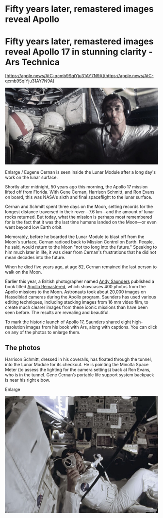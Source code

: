 # Fifty years later, remastered images reveal Apollo

# Fifty years later, remastered images reveal Apollo 17 in stunning clarity - Ars Technica

[https://apple.news/AtC-qcmb9SqiYju31AY7N9A](https://apple.news/AtC-qcmb9SqiYju31AY7N9A)

![AS17-134-20524Pan_Credit-NASA_JSC_ASU_Andy-Saunders-1-800x400.jpeg](Fifty%20years%20later,%20remastered%20images%20reveal%20Apollo.assets/AS17-134-20524Pan_Credit-NASA_JSC_ASU_Andy-Saunders-1-800x400.jpeg)

Enlarge / Eugene Cernan is seen inside the Lunar Module after a long day's work on the lunar surface.

Shortly after midnight, 50 years ago this morning, the Apollo 17 mission lifted off from Florida. With Gene Cernan, Harrison Schmitt, and Ron Evans on board, this was NASA's sixth and final spaceflight to the lunar surface.

Cernan and Schmitt spent three days on the Moon, setting records for the longest distance traversed in their rover—7.6 km—and the amount of lunar rocks returned. But today, what the mission is perhaps most remembered for is the fact that it was the last time humans landed on the Moon—or even went beyond low Earth orbit.

Memorably, before he boarded the Lunar Module to blast off from the Moon's surface, Cernan radioed back to Mission Control on Earth. People, he said, would return to the Moon "not too long into the future." Speaking to him much later in life, it was clear from Cernan's frustrations that he did not mean decades into the future.

When he died five years ago, at age 82, Cernan remained the last person to walk on the Moon.

Earlier this year, a British photographer named [Andy Saunders](https://twitter.com/AndySaunders_1) published a book titled [Apollo Remastered](https://www.blackdogandleventhal.com/titles/andy-saunders/apollo-remastered/9780762480241/), which showcases 400 photos from the Apollo missions to the Moon. Astronauts took about 20,000 images on Hasselblad cameras during the Apollo program. Saunders has used various editing techniques, including stacking images from 16 mm video film, to create much clearer images from these iconic missions than have been seen before. The results are revealing and beautiful.

To mark the historic launch of Apollo 17, Saunders shared eight high-resolution images from his book with Ars, along with captions. You can click on any of the photos to enlarge them.

## The photos

Harrison Schmitt, dressed in his coveralls, has floated through the tunnel, into the Lunar Module for its checkout. He is pointing the Minolta Space Meter (to assess the lighting for the camera settings) back at Ron Evans, who is in the tunnel. Gene Cernan’s portable life support system backpack is near his right elbow.

Enlarge

![Apollo-17-1350-II-Schmitt-Minolta_Credit-NASA_Andy-Saunders_Digital-source-Stephen-Slater-980x746.jpeg](Fifty%20years%20later,%20remastered%20images%20reveal%20Apollo.assets/Apollo-17-1350-II-Schmitt-Minolta_Credit-NASA_Andy-Saunders_Digital-source-Stephen-Slater-980x746.jpeg)

